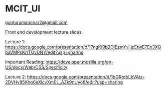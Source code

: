 # MCIT_UI

gunturumanohar2@gmail.com

Front end development lecture slides

Lecture 1: https://docs.google.com/presentation/d/17ngKi9b2OiEzmYv_jcEtwE7En3XQbaVMPsKrrTUvDNY/edit?usp=sharing

Important Reading:
https://developer.mozilla.org/en-US/docs/Web/CSS/Specificity

Lecture 2: https://docs.google.com/presentation/d/1bGRtqbLbVAtz-2DVHv95Kho6eXicvXm0L_AZk9nUyg8/edit?usp=sharing
